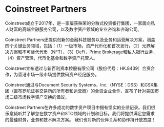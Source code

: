 # Coinstreet Partners

Coinstreet成立于2017年，是一家屡获殊荣的分散式投资银行集团，一家面向私人财富的高端金融服务公司，以及数字资产领域的专业咨询和咨询公司。

Coinstreet Partners还提供创新的金融科技服务以及业务和运营解决方案，涵盖四个关键业务领域，包括：（1）一级市场，资产代币化和首次发行，（2）元界解决方案和不可替代代币（NFT），（3）DeFi，Prime Brokerage和私人银行业务，（4）资产管理，代币化基金和数字资产托管人。

Coinstreet宣布透过与新百利资本控股有限公司（股份代号：HK.8439）合资合作，为香港市场一级市场提供数码资产经纪服务。

Coinstreet通过与Document Security Systems，Inc.（NYSE：DSS）和GSX集团（直布罗陀证券交易所的所有者和运营商）的合资企业合作，宣布了针对美国市场二级市场数字资产交换的倡议。

Coinstreet Partners在许多成功的数字资产项目中拥有坚实的业绩记录。我们很乐意倾听并了解您在数字资产和STO领域的计划和目标，我们将提供满足您需求的最佳财务，业务和技术解决方案。
我们也对新的伙伴关系和协作持开放态度！
